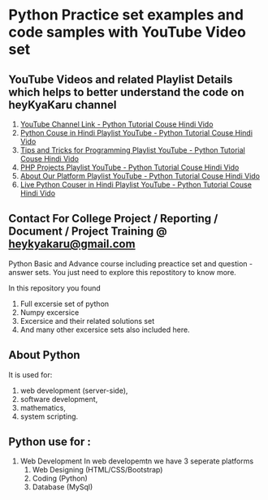 # Python Practice set examples and code samples with YouTube Video set

## YouTube Videos and related Playlist Details which helps to better understand the code on heyKyaKaru channel

1. [YouTube Channel Link - Python Tutorial Couse Hindi Vido](https://www.youtube.com/channel/UCphs2JfmIClR62wbyf76HDg/featured)
2. [Python Couse in Hindi Playlist YouTube - Python Tutorial Couse Hindi Vido](https://www.youtube.com/watch?v=hFbJRORzPK8&list=PLK6wiPavf7QikS9PMYrGZXz1HlE1KZLD3)
3. [Tips and Tricks for Programming Playlist YouTube - Python Tutorial Couse Hindi Vido](https://www.youtube.com/watch?v=vPL6ODrfcwI&list=PLK6wiPavf7QiVLYXrC2TW_fdcZp57MgMB)
4. [PHP Projects Playlist YouTube - Python Tutorial Couse Hindi Vido](https://www.youtube.com/watch?v=aMVVRYaT_NA&list=PLK6wiPavf7QiEj6IPc3lkjz1wR4w9RM6B)
5. [About Our Platform Playlist YouTube - Python Tutorial Couse Hindi Vido](https://www.youtube.com/watch?v=pWEUg4AdbV0&list=PLK6wiPavf7QhMIbSQH56_qgtMvl30TSmj)
6. [Live Python Couser in Hindi Playlist YouTube - Python Tutorial Couse Hindi Vido](https://www.youtube.com/watch?v=W1s0cdaYOa0&list=PLK6wiPavf7QgnXqPf9jBEVr1iNUxiVoHG)

## Contact For College Project / Reporting / Document / Project Training @ heykyakaru@gmail.com

Python Basic and Advance course including preactice set and question - answer sets.
You just need to explore this repostitory to know more.

In this repository you found
1. Full excersie set of python
2. Numpy excersice
3. Excersice and their related solutions set
4. And many other excersice sets also included here.

## About Python
It is used for:

1. web development (server-side),
2. software development,
3. mathematics,
4. system scripting.

## Python use for :
1. Web Development
    In web developemtn we have 3 seperate platforms
    1. Web Designing (HTML/CSS/Bootstrap)
    2. Coding (Python)
    3. Database (MySql)
    